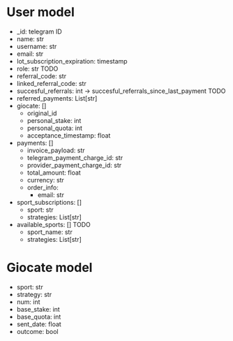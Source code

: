 # User model
- _id: telegram ID
- name: str
- username: str
- email: str
- lot_subscription_expiration: timestamp
- role: str TODO
- referral_code: str
- linked_referral_code: str
- succesful_referrals: int -> succesful_referrals_since_last_payment TODO
- referred_payments: List[str]
- giocate: []
    - original_id
    - personal_stake: int
    - personal_quota: int
    - acceptance_timestamp: float
- payments: []
    - invoice_payload: str
    - telegram_payment_charge_id: str
    - provider_payment_charge_id: str
    - total_amount: float 
    - currency: str
    - order_info:
        - email: str
- sport_subscriptions: []
    - sport: str
    - strategies: List[str]
- available_sports: [] TODO
    - sport_name: str
    - strategies: List[str]


# Giocate model
- sport: str
- strategy: str
- num: int
- base_stake: int
- base_quota: int
- sent_date: float
- outcome: bool